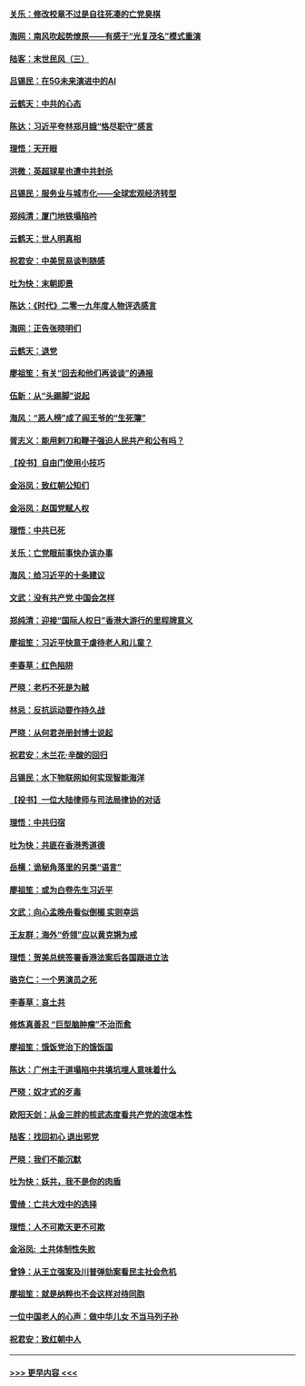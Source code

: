 #### [关乐：修改校章不过是自往死凑的亡党臭棋](../pages/nsc993/n11735097.md?t=12211022) 
#### [海网：南风吹起势燎原——有感于“光复茂名”模式重演](../pages/nsc993/n11732308.md?t=12211022) 
#### [陆客：末世民风（三）](../pages/nsc993/n11732211.md?t=12211022) 
#### [吕锡民：在5G未来演进中的AI](../pages/nsc993/n11730010.md?t=12211022) 
#### [云鹤天：中共的心态](../pages/nsc993/n11729906.md?t=12211022) 
#### [陈达：习近平夸林郑月娥“恪尽职守”感言](../pages/nsc993/n11729881.md?t=12211022) 
#### [理悟：天开眼](../pages/nsc993/n11729699.md?t=12211022) 
#### [洪微：英超球星也遭中共封杀](../pages/nsc993/n11727243.md?t=12211022) 
#### [吕锡民：服务业与城市化——全球宏观经济转型](../pages/nsc993/n11725845.md?t=12211022) 
#### [郑纯清：厦门地铁塌陷吟](../pages/nsc993/n11725813.md?t=12211022) 
#### [云鹤天：世人明真相](../pages/nsc993/n11725621.md?t=12211022) 
#### [祝君安：中美贸易谈判随感](../pages/nsc993/n11725609.md?t=12211022) 
#### [吐为快：末朝即景](../pages/nsc993/n11723365.md?t=12211022) 
#### [陈达：《时代》二零一九年度人物评选感言](../pages/nsc993/n11723337.md?t=12211022) 
#### [海网：正告张晓明们](../pages/nsc993/n11723228.md?t=12211022) 
#### [云鹤天：退党](../pages/nsc993/n11723056.md?t=12211022) 
#### [廖祖笙：有关“回去和他们再谈谈”的通报](../pages/nsc993/n11722442.md?t=12211022) 
#### [伍新：从“头踢脚”说起](../pages/nsc993/n11722429.md?t=12211022) 
#### [海风：“恶人榜”成了阎王爷的“生死簿”](../pages/nsc993/n11722272.md?t=12211022) 
#### [胥志义：能用剌刀和鞭子强迫人民共产和公有吗？](../pages/nsc993/n11720569.md?t=12211022) 
#### [【投书】自由门使用小技巧](../pages/nsc993/n11720180.md?t=12211022) 
#### [金浴凤：致红朝公知们](../pages/nsc993/n11720563.md?t=12211022) 
#### [金浴凤：赵国党赋人权](../pages/nsc993/n11720533.md?t=12211022) 
#### [理悟：中共已死](../pages/nsc993/n11720233.md?t=12211022) 
#### [关乐：亡党眼前事快办该办事](../pages/nsc993/n11719160.md?t=12211022) 
#### [海风：给习近平的十条建议](../pages/nsc993/n11717616.md?t=12211022) 
#### [文武：没有共产党 中国会怎样](../pages/nsc993/n11717584.md?t=12211022) 
#### [郑纯清：迎接“国际人权日”香港大游行的里程牌意义](../pages/nsc993/n11717417.md?t=12211022) 
#### [廖祖笙：习近平快意于虐待老人和儿童？](../pages/nsc993/n11715313.md?t=12211022) 
#### [李春草：红色陷阱](../pages/nsc993/n11715029.md?t=12211022) 
#### [严晓：老朽不死是为贼](../pages/nsc993/n11712910.md?t=12211022) 
#### [林忌：反抗运动要作持久战](../pages/nsc993/n11712623.md?t=12211022) 
#### [严晓：从何君尧册封博士说起](../pages/nsc993/n11712465.md?t=12211022) 
#### [祝君安：木兰花·辛酸的回归](../pages/nsc993/n11712381.md?t=12211022) 
#### [吕锡民：水下物联网如何实现智能海洋](../pages/nsc993/n11711158.md?t=12211022) 
#### [【投书】一位大陆律师与司法局律协的对话](../pages/nsc993/n11709675.md?t=12211022) 
#### [理悟：中共归宿](../pages/nsc993/n11710059.md?t=12211022) 
#### [吐为快：共匪在香港秀道德](../pages/nsc993/n11709979.md?t=12211022) 
#### [岳横：诡秘角落里的另类“语言”](../pages/nsc993/n11709792.md?t=12211022) 
#### [廖祖笙：或为白卷先生习近平](../pages/nsc993/n11708330.md?t=12211022) 
#### [文武：向心孟晚舟看似倒楣 实则幸运](../pages/nsc993/n11708236.md?t=12211022) 
#### [王友群：海外“侨领”应以黄克锵为戒](../pages/nsc993/n11706176.md?t=12211022) 
#### [理悟：贺美总统签署香港法案后各国跟进立法](../pages/nsc993/n11706853.md?t=12211022) 
#### [骆克仁：一个男演员之死](../pages/nsc993/n11706677.md?t=12211022) 
#### [李春草：哀土共](../pages/nsc993/n11706255.md?t=12211022) 
#### [修炼真善忍 “巨型脑肿瘤”不治而愈](../pages/nsc993/n11705340.md?t=12211022) 
#### [廖祖笙：饿饭党治下的饿饭国](../pages/nsc993/n11705085.md?t=12211022) 
#### [陈达：广州主干道塌陷中共填坑埋人意味着什么](../pages/nsc993/n11705046.md?t=12211022) 
#### [严晓：奴才式的歹毒](../pages/nsc993/n11704826.md?t=12211022) 
#### [欧阳天剑：从金三胖的核武态度看共产党的流氓本性](../pages/nsc993/n11702238.md?t=12211022) 
#### [陆客：找回初心 退出邪党](../pages/nsc993/n11702213.md?t=12211022) 
#### [严晓：我们不能沉默](../pages/nsc993/n11702110.md?t=12211022) 
#### [吐为快：妖共，我不是你的肉盾](../pages/nsc993/n11701366.md?t=12211022) 
#### [雪绮：亡共大戏中的选择](../pages/nsc993/n11699922.md?t=12211022) 
#### [理悟：人不可欺天更不可欺](../pages/nsc993/n11699657.md?t=12211022) 
#### [金浴凤:  土共体制性失败](../pages/nsc993/n11699361.md?t=12211022) 
#### [曾铮：从王立强案及川普弹劾案看民主社会危机](../pages/nsc993/n11699318.md?t=12211022) 
#### [廖祖笙：就是纳粹也不会这样对待同胞](../pages/nsc993/n11697658.md?t=12211022) 
#### [一位中国老人的心声：做中华儿女 不当马列子孙](../pages/nsc993/n11697525.md?t=12211022) 
#### [祝君安：致红朝中人](../pages/nsc993/n11697518.md?t=12211022) 

----
#### [ >>> 更早内容 <<< ](../indexes/nsc993-earlier.md)
